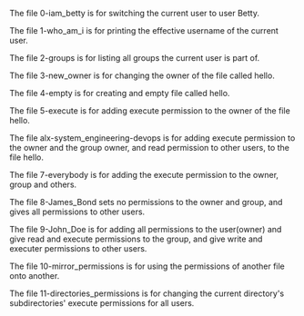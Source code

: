 
The file 0-iam_betty is for switching the current user to user Betty.

The file 1-who_am_i is for printing the effective username of the current user.

The file 2-groups is for listing all groups the current user is part of.

The file 3-new_owner is for changing the owner of the file called hello.

The file 4-empty is for creating and empty file called hello.

The file 5-execute is for adding execute permission to the owner of the file hello.

The file alx-system_engineering-devops is for adding execute permission to the owner and the group owner, and read permission to other users, to the file hello.

The file 7-everybody is for adding the execute permission to the owner, group and others.

The file 8-James_Bond sets no permissions to the owner and group, and gives all permissions to other users.

The file 9-John_Doe is for adding all permissions to the user(owner) and give read and execute permissions to the group, and give write and executer permissions to other users.

The file 10-mirror_permissions is for using the permissions of another file onto another.

The file 11-directories_permissions is for changing the current directory's subdirectories' execute permissions for all users.

